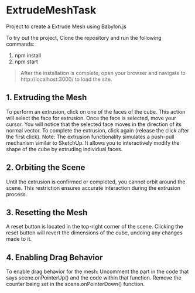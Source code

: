 # ExtrudeMeshTask
Project to create a Extrude Mesh using Babylon.js

To try out the project,
Clone the repository and run the following commands:
   1. npm install
   2. npm start
> After the installation is complete, open your browser and navigate to http://localhost:3000/ to load the site.

## 1. Extruding the Mesh

To perform an extrusion, click on one of the faces of the cube. This action will select the face for extrusion.
Once the face is selected, move your cursor. You will notice that the selected face moves in the direction of its normal vector.
To complete the extrusion, click again (release the click after the first click).
Note: The extrusion functionality simulates a push-pull mechanism similar to SketchUp. It allows you to interactively modify the shape of the cube by extruding individual faces.

## 2. Orbiting the Scene

Until the extrusion is confirmed or completed, you cannot orbit around the scene. This restriction ensures accurate interaction during the extrusion process.
## 3. Resetting the Mesh

A reset button is located in the top-right corner of the scene. Clicking the reset button will revert the dimensions of the cube, undoing any changes made to it.

## 4. Enabling Drag Behavior

To enable drag behavior for the mesh:
Uncomment the part in the code that says scene.onPointerUp() and the code within that function.
Remove the counter being set in the scene.onPointerDown() function.
